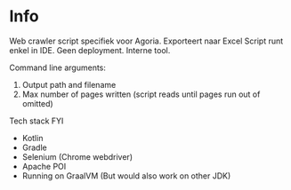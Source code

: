 # Info
Web crawler script specifiek voor Agoria. Exporteert naar Excel Script runt enkel in IDE. Geen deployment. Interne tool.

Command line arguments:
1. Output path and filename
2. Max number of pages written (script reads until pages run out of omitted)

Tech stack FYI
* Kotlin
* Gradle
* Selenium (Chrome webdriver)
* Apache POI
* Running on GraalVM (But would also work on other JDK)